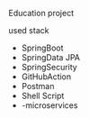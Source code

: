 Education project

used stack
- SpringBoot
- SpringData JPA
- SpringSecurity
- GitHubAction
- Postman
- Shell Script
- -microservices